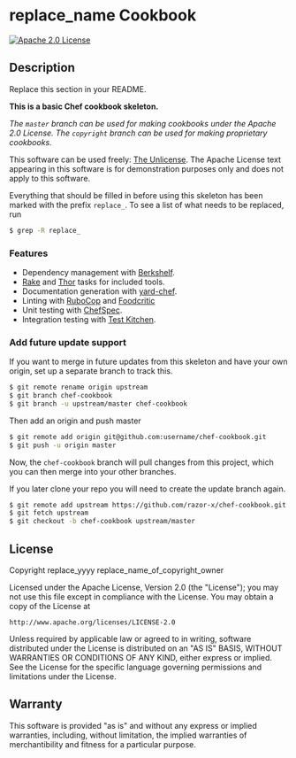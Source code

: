 # replace_name Cookbook

[![Apache 2.0 License](http://img.shields.io/badge/license-Apache_v2-red.svg)](./LICENSE.txt)

## Description

Replace this section in your README.

**This is a basic Chef cookbook skeleton.**

_The `master` branch can be used for making cookbooks under the Apache 2.0 License._
_The `copyright` branch can be used for making proprietary cookbooks._

This software can be used freely:
[The Unlicense](http://unlicense.org/UNLICENSE).
The Apache License text appearing in this software is for
demonstration purposes only and does not apply to this software.

Everything that should be filled in before using this skeleton
has been marked with the prefix `replace_`.
To see a list of what needs to be replaced, run

````bash
$ grep -R replace_
````

### Features

* Dependency management with [Berkshelf](http://berkshelf.com/index.html).
* [Rake](https://github.com/jimweirich/rake) and [Thor](http://whatisthor.com/)
  tasks for included tools.
* Documentation generation with [yard-chef](https://github.com/rightscale/yard-chef).
* Linting with [RuboCop](https://github.com/bbatsov/rubocop)
  and [Foodcritic](http://acrmp.github.io/foodcritic/)
* Unit testing with [ChefSpec](http://sethvargo.github.io/chefspec/).
* Integration testing with [Test Kitchen](http://kitchen.ci/).

### Add future update support

If you want to merge in future updates from this skeleton and have your own origin,
set up a separate branch to track this.

````bash
$ git remote rename origin upstream
$ git branch chef-cookbook
$ git branch -u upstream/master chef-cookbook
````

Then add an origin and push master

````bash
$ git remote add origin git@github.com:username/chef-cookbook.git
$ git push -u origin master
````

Now, the `chef-cookbook` branch will pull changes from this project,
which you can then merge into your other branches.

If you later clone your repo you will need to create the update branch again.

````bash
$ git remote add upstream https://github.com/razor-x/chef-cookbook.git
$ git fetch upstream
$ git checkout -b chef-cookbook upstream/master
````

## License

Copyright replace_yyyy replace_name_of_copyright_owner

Licensed under the Apache License, Version 2.0 (the "License");
you may not use this file except in compliance with the License.
You may obtain a copy of the License at

    http://www.apache.org/licenses/LICENSE-2.0

Unless required by applicable law or agreed to in writing, software
distributed under the License is distributed on an "AS IS" BASIS,
WITHOUT WARRANTIES OR CONDITIONS OF ANY KIND, either express or implied.
See the License for the specific language governing permissions and
limitations under the License.

## Warranty

This software is provided "as is" and without any express or
implied warranties, including, without limitation, the implied
warranties of merchantibility and fitness for a particular
purpose.
